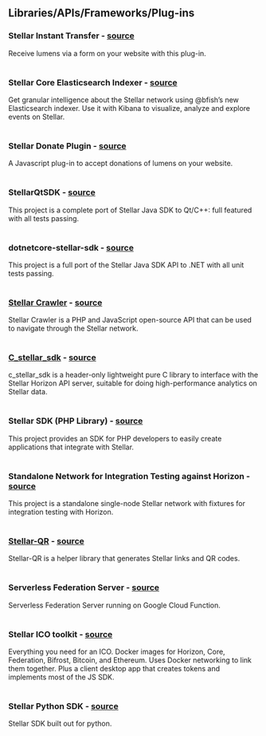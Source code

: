 ## Libraries/APIs/Frameworks/Plug-ins
### Stellar Instant Transfer - [source](https://github.com/eyecandyDev/stellar-instant-transfer)   
Receive lumens via a form on your website with this plug-in.  
&nbsp;

### Stellar Core Elasticsearch Indexer - [source](https://github.com/bjfish/stellar-core-es-indexer)   
Get granular intelligence about the Stellar network using @bfish’s new Elasticsearch indexer. Use it with Kibana to visualize, analyze and explore events on Stellar.  
&nbsp;

### Stellar Donate Plugin - [source](https://github.com/poliha/stellar-donation-plugin)   
A Javascript plug-in to accept donations of lumens on your website.  
&nbsp;

### StellarQtSDK - [source](https://github.com/bnogalm/StellarQtSDK)   
This project is a complete port of Stellar Java SDK to Qt/C++: full featured with all tests passing.  
&nbsp;

### dotnetcore-stellar-sdk - [source](https://github.com/elucidsoft/dotnet-stellar-sdk)   
This project is a full port of the Stellar Java SDK API to .NET with all unit tests passing.  
&nbsp;

### [Stellar Crawler](http://quasark.dorefy.com/crawler-php/) - [source](https://github.com/HerveKoener/stellar-crawler-php)   
Stellar Crawler is a PHP and JavaScript open-source API that can be used to navigate through the Stellar network.  
&nbsp;

### [C_stellar_sdk](https://cstellar.org/) - [source](https://github.com/etale-cohomology/c_stellar_sdk)   
c_stellar_sdk is a header-only lightweight pure C library to interface with the Stellar Horizon API server, suitable for doing high-performance analytics on Stellar data.  
&nbsp;

### Stellar SDK (PHP Library) - [source](https://github.com/zulucrypto/stellar-api)   
This project provides an SDK for PHP developers to easily create applications that integrate with Stellar.  
&nbsp;

### Standalone Network for Integration Testing against Horizon - [source](https://github.com/zulucrypto/docker-stellar-integration-test-network)   
This project is a standalone single-node Stellar network with fixtures for integration testing with Horizon.  
&nbsp;

### [Stellar-QR](https://www.npmjs.com/package/stellar-qr) - [source](https://github.com/s-a-y/stellar-qr)   
Stellar-QR is a helper library that generates Stellar links and QR codes.  
&nbsp;

### Serverless Federation Server - [source](https://github.com/fracek/stellar-federation-function)
Serverless Federation Server running on Google Cloud Function.  
&nbsp;

### Stellar ICO toolkit - [source](https://github.com/StellarKit)
Everything you need for an ICO. Docker images for Horizon, Core, Federation, Bifrost, Bitcoin, and Ethereum. Uses Docker networking to link them together. Plus a client desktop app that creates tokens and implements most of the JS SDK.  
&nbsp;  

### Stellar Python SDK - [source](https://github.com/StellarCN/py-stellar-base)
Stellar SDK built out for python.  
&nbsp;  

